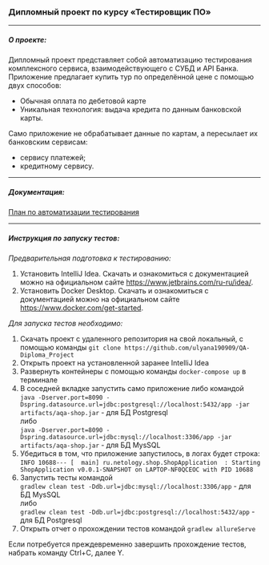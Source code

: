 ### Дипломный проект по курсу «Тестировщик ПО»
___
##### О проекте:
Дипломный проект представляет собой автоматизацию тестирования комплексного сервиса, взаимодействующего с СУБД и API Банка.  
Приложение предлагает купить тур по определённой цене с помощью двух способов:  
* Обычная оплата по дебетовой карте  
* Уникальная технология: выдача кредита по данным банковской карты.  
 
Само приложение не обрабатывает данные по картам, а пересылает их банковским сервисам:
* сервису платежей;
* кредитному сервису.
___
##### Документация:
[План по автоматизации тестирования](https://github.com/ulyana190909/QA-Diploma_Project/blob/master/documents/Plan.md/ "План по автомазации тестирования")
___
##### **Инструкция по запуску тестов:**

_Предварительная подготовка к тестированию:_
1. Установить IntelliJ Idea. Скачать и ознакомиться с документацией можно на официальном сайте https://www.jetbrains.com/ru-ru/idea/.
2. Установить Docker Desktop. Скачать и ознакомиться с документацией можно на официальном сайте https://www.docker.com/get-started.

_Для запуска тестов необходимо:_
1. Скачать проект с удаленного репозитория на свой локальный, с помощью команды `git clone https://github.com/ulyana190909/QA-Diploma_Project`
2. Открыть проект на установленной заранее IntelliJ Idea
3. Развернуть контейнеры с помощью команды `docker-compose up` в терминале
4. В соседней вкладке запустить само приложение либо командой   
`java -Dserver.port=8090 -Dspring.datasource.url=jdbc:postgresql://localhost:5432/app -jar artifacts/aqa-shop.jar` - для БД Postgresql  
либо  
`java -Dserver.port=8090 -Dspring.datasource.url=jdbc:mysql://localhost:3306/app -jar artifacts/aqa-shop.jar` - для БД MysSQL  
5. Убедиться в том, что приложение запустилось, в логах будет строка:  
`INFO 10688--- [  main] ru.netology.shop.ShopApplication  : Starting ShopApplication v0.0.1-SNAPSHOT on LAPTOP-NF0QCEOC with PID 10688`
6. Запустить тесты командой  
`gradlew clean test -Ddb.url=jdbc:mysql://localhost:3306/app` -  для БД MysSQL  
либо  
`gradlew clean test -Ddb.url=jdbc:postgresql://localhost:5432/app` - для БД Postgresql  
7. Открыть отчет о прохождении тестов командой `gradlew allureServe`

Если потребуется преждевременно завершить прохождение тестов, набрать команду Ctrl+C, далее Y.
